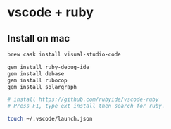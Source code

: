 # vscode + ruby

## Install on mac

```bash
brew cask install visual-studio-code

gem install ruby-debug-ide
gem install debase
gem install rubocop
gem install solargraph

# install https://github.com/rubyide/vscode-ruby
# Press F1, type ext install then search for ruby.

touch ~/.vscode/launch.json
```
